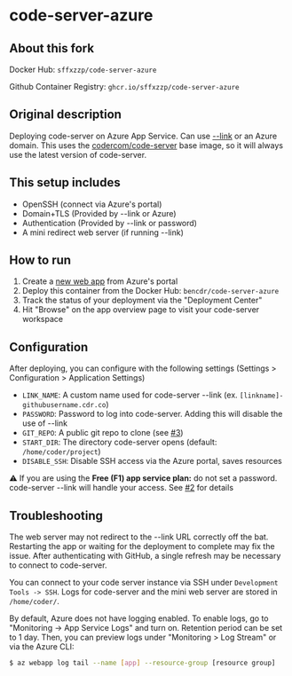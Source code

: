 # code-server-azure

## About this fork
Docker Hub: `sffxzzp/code-server-azure`

Github Container Registry: `ghcr.io/sffxzzp/code-server-azure`

## Original description

Deploying code-server on Azure App Service. Can use [--link](https://github.com/cdr/code-server#cloud-program-%EF%B8%8F) or an Azure domain. This uses the [codercom/code-server](https://hub.docker.com/r/codercom/code-server) base image, so it will always use the latest version of code-server.

## This setup includes

- OpenSSH (connect via Azure's portal)
- Domain+TLS (Provided by --link or Azure)
- Authentication (Provided by --link or password)
- A mini redirect web server (if running --link)

## How to run

1. Create a [new web app](https://portal.azure.com/#create/Microsoft.WebSite) from Azure's portal
1. Deploy this container from the Docker Hub: `bencdr/code-server-azure`
1. Track the status of your deployment via the "Deployment Center"
1. Hit "Browse" on the app overview page to visit your code-server workspace

## Configuration

After deploying, you can configure with the following settings (Settings > Configuration > Application Settings)

- `LINK_NAME`: A custom name used for code-server --link (ex. `[linkname]-githubusername.cdr.co`)
- `PASSWORD`: Password to log into code-server. Adding this will disable the use of --link
- `GIT_REPO`: A public git repo to clone (see [#3](https://github.com/bpmct/code-server-azure/issues/3))
- `START_DIR`: The directory code-server opens (default: `/home/coder/project`)
- `DISABLE_SSH`: Disable SSH access via the Azure portal, saves resources

⚠️  If you are using the **Free (F1) app service plan:** do not set a password. code-server --link will handle your access. See [#2](https://github.com/bpmct/code-server-azure/issues/2) for details

## Troubleshooting

The web server may not redirect to the --link URL correctly off the bat. Restarting the app or waiting for the deployment to complete may fix the issue. After authenticating with GitHub, a single refresh may be necessary to connect to code-server. 

You can connect to your code server instance via SSH under `Development Tools -> SSH`. Logs for code-server and the mini web server are stored in `/home/coder/`.

By default, Azure does not have logging enabled. To enable logs, go to "Monitoring -> App Service Logs" and turn on. Retention period can be set to 1 day. Then, you can preview logs under "Monitoring > Log Stream" or via the Azure CLI:

```sh
$ az webapp log tail --name [app] --resource-group [resource group]
```
